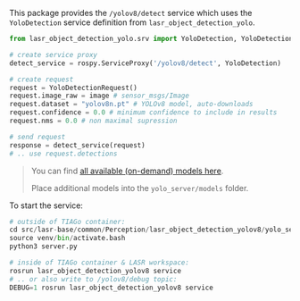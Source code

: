 This package provides the `/yolov8/detect` service which uses the `YoloDetection` service definition from `lasr_object_detection_yolo`.

```python
from lasr_object_detection_yolo.srv import YoloDetection, YoloDetectionRequest

# create service proxy
detect_service = rospy.ServiceProxy('/yolov8/detect', YoloDetection)

# create request
request = YoloDetectionRequest()
request.image_raw = image # sensor_msgs/Image
request.dataset = "yolov8n.pt" # YOLOv8 model, auto-downloads
request.confidence = 0.0 # minimum confidence to include in results
request.nms = 0.0 # non maximal supression

# send request
response = detect_service(request)
# .. use request.detections
```

> You can find [all available (on-demand) models here](https://docs.ultralytics.com/models/yolov8/#supported-tasks).
>
> Place additional models into the `yolo_server/models` folder.

To start the service:

```python
# outside of TIAGo container:
cd src/lasr-base/common/Perception/lasr_object_detection_yolov8/yolo_server
source venv/bin/activate.bash
python3 server.py

# inside of TIAGo container & LASR workspace:
rosrun lasr_object_detection_yolov8 service
# .. or also write to /yolov8/debug topic:
DEBUG=1 rosrun lasr_object_detection_yolov8 service
```
